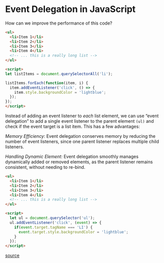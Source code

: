 # Event Delegation in JavaScript

How can we improve the performance of this code?

```html
<ul>
  <li>Item 1</li>
  <li>Item 2</li>
  <li>Item 3</li>
  <li>Item 4</li>
  <!-- ... this is a really long list -->
</ul>

<script>
let listItems = document.querySelectorAll('li');

listItems.forEach(function(item, i) {
  item.addEventListener('click', () => {
    item.style.backgroundColor = 'lightblue';
  });
});
</script>
```

Instead of adding an event listener to _each_ list element, we can use “event delegation” to add a single event listener to the parent element `(ul)` and check if the event target is a list item. This has a few advantages:

_Memory Efficiency:_ Event delegation conserves memory by reducing the number of event listeners, since one parent listener replaces multiple child listeners.

_Handling Dynamic Element:_ Event delegation smoothly manages dynamically added or removed elements, as the parent listener remains consistent, without needing to re-bind.

```html
<ul>
  <li>Item 1</li>
  <li>Item 2</li>
  <li>Item 3</li>
  <li>Item 4</li>
  <!-- ... this is a really long list -->
</ul>

<script>
  let ul = document.querySelector('ul');
  ul.addEventListener('click', (event) => {
    if(event.target.tagName === 'LI') {
      event.target.style.backgroundColor = 'lightblue';
    }
  });
</script>
```

[source](https://bytes.dev/archives/189)
